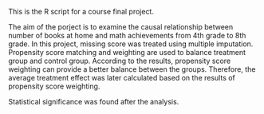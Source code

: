 This is the R script for a course final project.

The aim of the porject is to examine the causal relationship between number of books at home and math achievements from 4th grade to 8th grade.
In this project, missing score was treated using multiple imputation. Propensity score matching and weighting are used to balance treatment group and control group. According to the results, propensity score weighting can provide a better balance between the groups. Therefore, the average treatment effect was later calculated based on the results of propensity score weighting.

Statistical significance was found after the analysis. 
